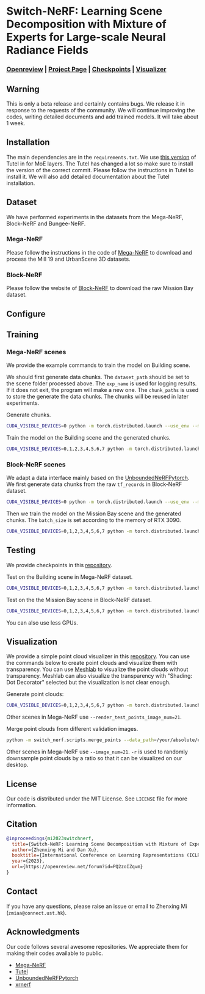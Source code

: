 # Switch-NeRF: Learning Scene Decomposition with Mixture of Experts for Large-scale Neural Radiance Fields 

### [Openreview](https://openreview.net/forum?id=PQ2zoIZqvm) | [Project Page](https://mizhenxing.github.io/switchnerf) | [Checkpoints](https://github.com/MiZhenxing/Switch-NeRF-ckpt) | [Visualizer]()

## Warning
This is only a beta release and certainly contains bugs. We release it in response to the requests of the community. We will continue improving the codes, writing detailed documents and add trained models. It will take about 1 week.

## Installation

The main dependencies are in the `requirements.txt`. We use [this version](https://github.com/microsoft/tutel/tree/56dbd664341cf6485c9fa292955f77d3ac918a65) of Tutel in for MoE layers. The Tutel has changed a lot so make sure to install the version of the correct commit. Please follow the instructions in Tutel to install it. We will also add detailed documentation about the Tutel installation.

## Dataset
We have performed experiments in the datasets from the Mega-NeRF, Block-NeRF and Bungee-NeRF.

### Mega-NeRF

Please follow the instructions in the code of [Mega-NeRF](https://github.com/cmusatyalab/mega-nerf) to download and process the Mill 19 and UrbanScene 3D datasets.

### Block-NeRF

Please follow the website of [Block-NeRF](https://waymo.com/intl/zh-cn/research/block-nerf) to download the raw Mission Bay dataset.

## Configure

<!-- We use [yaml](https://yaml.org/) file to set options in our codes. Several key options are explained below. Other options are self-explanatory in the codes. Before running our codes, you may need to change the `true_gpu`, `data: root_dir` and `model_path` (only for testing). -->

<!-- * `output_dir` A relative or absolute folder path for writing logs, depthmaps. -->

## Training

### Mega-NeRF scenes
We provide the example commands to train the model on Building scene.

We should first generate data chunks. The `dataset_path` should be set to the scene folder processed above. The `exp_name` is used for logging results. If it does not exit, the program will make a new one. The `chunk_paths` is used to store the generate the data chunks. The chunks will be reused in later experiments.

Generate chunks.
```sh
CUDA_VISIBLE_DEVICES=0 python -m torch.distributed.launch --use_env --master_port=12345 --nproc_per_node=1 -m switch_nerf.train --config=switch_nerf/configs/switch_nerf/building.yaml --use_moe --exp_name=/your/absolute/experiment/path --dataset_path=/your/absolute/scene/path/building-pixsfm --chunk_paths=/your/absolute/chunk/path/building_chunk_factor_1_bg --generate_chunk
```

Train the model on the Building scene and the generated chunks.
```sh
CUDA_VISIBLE_DEVICES=0,1,2,3,4,5,6,7 python -m torch.distributed.launch --use_env --master_port=12345 --nproc_per_node=8 -m switch_nerf.train --config=switch_nerf/configs/switch_nerf/building.yaml --use_moe --exp_name=/your/absolute/experiment/path --dataset_path=/your/absolute/scene/path/building-pixsfm --chunk_paths=/your/absolute/chunk/path/building_chunk_factor_1_bg --use_balance_loss --i_print=1000 --batch_size=8192 --moe_expert_type=expertmlp --moe_train_batch --moe_test_batch --model_chunk_size=131072 --moe_capacity_factor=1.0 --batch_prioritized_routing --moe_l_aux_wt=0.0005 --amp_use_bfloat16 --use_moe_external_gate --use_gate_input_norm --use_sigma_noise --sigma_noise_std=1.0
```

### Block-NeRF scenes

We adapt a data interface mainly based on the [UnboundedNeRFPytorch](https://github.com/sjtuytc/UnboundedNeRFPytorch). We first generate data chunks from the raw `tf_records` in Block-NeRF dataset.

```sh
CUDA_VISIBLE_DEVICES=0 python -m torch.distributed.launch --use_env --master_port=12345 --nproc_per_node=1 -m switch_nerf.train --config=switch_nerf/configs/switch_nerf/mission_bay.yaml --use_moe --exp_name=/your/absolute/experiment/path --dataset_path=/your/absolute/scene/path/Mission_Bay/v1.0 --block_train_list_path=switch_nerf/datasets/lists/block_nerf_train_val.txt --block_image_hash_id_map_path=switch_nerf/datasets/lists/block_nerf_id_map.json --chunk_paths=/your/absolute/chunk/path/mission_bay_chunk_radii_1 --no_bg_nerf --near=0.01 --far=10.0 --generate_chunk
```

Then we train the model on the Mission Bay scene and the generated chunks. The `batch_size` is set according to the memory of RTX 3090.

```sh
CUDA_VISIBLE_DEVICES=0,1,2,3,4,5,6,7 python -m torch.distributed.launch --use_env --master_port=12345 --nproc_per_node=8 -m switch_nerf.train --config=switch_nerf/configs/switch_nerf/mission_bay.yaml --use_moe --exp_name=/your/absolute/experiment/path --dataset_path=/your/absolute/scene/path/Mission_Bay/v1.0 --block_train_list_path=switch_nerf/datasets/lists/block_nerf_train_val.txt --block_image_hash_id_map_path=switch_nerf/datasets/lists/block_nerf_id_map.json --chunk_paths=/your/absolute/chunk/path/mission_bay_chunk_radii_1 --no_bg_nerf --near=0.01 --far=10.0 --use_balance_loss --i_print=1000 --batch_size=13312 --moe_expert_type=expertmlp --moe_train_batch --moe_test_batch --model_chunk_size=212992 --coarse_samples=257 --fine_samples=257 --moe_capacity_factor=1.0 --batch_prioritized_routing --moe_l_aux_wt=0.0005 --amp_use_bfloat16 --use_moe_external_gate --use_gate_input_norm --use_sigma_noise --sigma_noise_std=1.0
```


## Testing

We provide checkpoints in this [repository](https://github.com/MiZhenxing/Switch-NeRF-ckpt).

Test on the Building scene in Mega-NeRF dataset.

```sh
CUDA_VISIBLE_DEVICES=0,1,2,3,4,5,6,7 python -m torch.distributed.launch --use_env --master_port=12345 --nproc_per_node=8 -m switch_nerf.eval_image --config=switch_nerf/configs/switch_nerf/building.yaml --use_moe --exp_name=/your/absolute/experiment/path --dataset_path=/your/absolute/scene/path/building-pixsfm --i_print=1000 --moe_expert_type=seqexperts --model_chunk_size=131072 --ckpt_path=/your/absolute/ckpt/path/building.pt --expertmlp2seqexperts --use_moe_external_gate --use_gate_input_norm
```

Test on the the Mission Bay scene in Block-NeRF dataset.

```sh
CUDA_VISIBLE_DEVICES=0,1,2,3,4,5,6,7 python -m torch.distributed.launch --use_env --master_port=12345 --nproc_per_node=8 -m switch_nerf.eval_image_blocknerf --config=switch_nerf/configs/switch_nerf/mission_bay.yaml --use_moe --exp_name=/your/absolute/experiment/path --dataset_path=/your/absolute/scene/path/Mission_Bay/v1.0 --block_val_list_path=switch_nerf/datasets/lists/block_nerf_val.txt --block_train_list_path=switch_nerf/datasets/lists/block_nerf_train_val.txt --block_image_hash_id_map_path=switch_nerf/datasets/lists/block_nerf_id_map.json --i_print=1000 --near=0.01 --far=10.0 --moe_expert_type=seqexperts --model_chunk_size=212992 --coarse_samples=513 --fine_samples=513 --ckpt_path=/your/absolute/ckpt/path/mission_bay.pt --expertmlp2seqexperts --use_moe_external_gate --use_gate_input_norm --set_timeout --image_pixel_batch_size=8192
```

You can also use less GPUs.

## Visualization

We provide a simple point cloud visualizer in this [repository](). You can use the commands below to create point clouds and visualize them with transparency. You can use [Meshlab](https://www.meshlab.net) to visualize the point clouds without transparency. Meshlab can also visualize the transparency with "Shading: Dot Decorator" selected but the visualization is not clear enough.

Generate point clouds:
```sh
CUDA_VISIBLE_DEVICES=0,1,2,3,4,5,6,7 python -m torch.distributed.launch --use_env --master_port=12345 --nproc_per_node=8 -m switch_nerf.eval_points --config=switch_nerf/configs/switch_nerf/building.yaml --use_moe --exp_name=/your/absolute/experiment/path --dataset_path=/your/absolute/scene/path/building-pixsfm --i_print=1000 --moe_expert_type=seqexperts --model_chunk_size=131072 --ckpt_path=/your/absolute/ckpt/path/500000.pt --expertmlp2seqexperts --use_moe_external_gate --use_gate_input_norm --moe_return_gates --return_pts --return_pts_rgb --return_pts_alpha --render_test_points_sample_skip=4 --val_scale_factor=8 --render_test_points_image_num=20
```

Other scenes in Mega-NeRF use `--render_test_points_image_num=21`.

Merge point clouds from different validation images.

```sh
python -m switch_nerf.scripts.merge_points --data_path=/your/absolute/experiment/path/0/eval_points --merge_all --image_num=20 --model_type=switch -r=0.2
```

Other scenes in Mega-NeRF use `--image_num=21`. `-r` is used to randomly downsample point clouds by a ratio so that it can be visualized on our desktop.


## License

Our code is distributed under the MIT License. See `LICENSE` file for more information.

## Citation

```bibtex
@inproceedings{mi2023switchnerf,
  title={Switch-NeRF: Learning Scene Decomposition with Mixture of Experts for Large-scale Neural Radiance Fields},
  author={Zhenxing Mi and Dan Xu},
  booktitle={International Conference on Learning Representations (ICLR)},
  year={2023},
  url={https://openreview.net/forum?id=PQ2zoIZqvm}
}
```

## Contact

If you have any questions, please raise an issue or email to Zhenxing Mi (`zmiaa@connect.ust.hk`).

## Acknowledgments

Our code follows several awesome repositories. We appreciate them for making their codes available to public.

* [Mega-NeRF](https://github.com/cmusatyalab/mega-nerf)
* [Tutel](https://github.com/xy-guo/MVSNet_pytorch)
* [UnboundedNeRFPytorch](https://github.com/sjtuytc/UnboundedNeRFPytorch)
* [xrnerf](https://github.com/openxrlab/xrnerf)